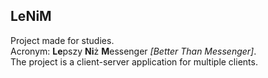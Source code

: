 ## LeNiM
Project made for studies.<br>
Acronym: **Le**pszy **Ni**ż **M**essenger *[Better Than Messenger]*.<br>
The project is a client-server application for multiple clients.
